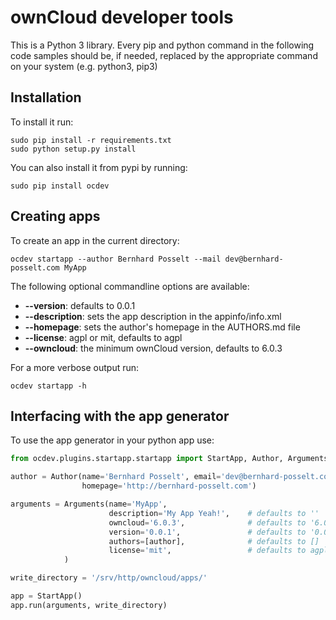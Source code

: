 # ownCloud developer tools
This is a Python 3 library. Every pip and python command in the following code
samples should be, if needed, replaced by the appropriate command on your system (e.g. python3, pip3)

## Installation

To install it run:

    sudo pip install -r requirements.txt
    sudo python setup.py install

You can also install it from pypi by running:

    sudo pip install ocdev

## Creating apps

To create an app in the current directory:

    ocdev startapp --author Bernhard Posselt --mail dev@bernhard-posselt.com MyApp

The following optional commandline options are available:

* **--version**: defaults to 0.0.1
* **--description**: sets the app description in the appinfo/info.xml
* **--homepage**: sets the author's homepage in the AUTHORS.md file
* **--license**: agpl or mit, defaults to agpl
* **--owncloud**: the minimum ownCloud version, defaults to 6.0.3

For a more verbose output run:

    ocdev startapp -h

## Interfacing with the app generator
To use the app generator in your python app use:

```python
from ocdev.plugins.startapp.startapp import StartApp, Author, Arguments

author = Author(name='Bernhard Posselt', email='dev@bernhard-posselt.com', 
                homepage='http://bernhard-posselt.com')

arguments = Arguments(name='MyApp', 
                      description='My App Yeah!',    # defaults to ''
                      owncloud='6.0.3',              # defaults to '6.0.3'
                      version='0.0.1',               # defaults to '0.0.1'
                      authors=[author],              # defaults to []
                      license='mit',                 # defaults to agpl
            )

write_directory = '/srv/http/owncloud/apps/'

app = StartApp()
app.run(arguments, write_directory)
```
